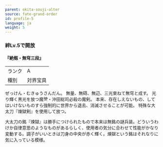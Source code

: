 ```yaml
---
parent: okita-souji-alter
source: fate-grand-order
id: profile-5
language: ja
weight: 5
---
```


### 絆Lv.5で開放

#### 『絶剱・無穹三段』

<table>
  <tr><td>ランク</td><td>A</td></tr>
  <tr><td>種別</td><td>対界宝具</td></tr>
</table>

ぜっけん・むきゅうさんだん。
無量、無碍、無辺、三光束ねて無穹と成す。
光り輝く黒光を放つ魔<span style="display:inline-block; position:relative;">　<span style="position:absolute;top:5%;left:0;transform:scaleY(.7);transform-origin:top;">神</span><span style="position:absolute;bottom:10%;left:0;transform:scaleY(.45);transform-origin:bottom;">人</span></span>・沖田総司必殺の魔剣。
本来、存在しえないもの、してはいけないものすら強制的に世界から退去、消滅させることが可能。
特殊な大太刀『煉獄剣』を使用して放つ。

大太刀の銘『煉獄』は勝手につけられたもので本来は無銘の謎兵装。どういうわけか自律意思のようなものがあるらしく、使用者の気分に合わせて性能がかなり変動する。調子がいいときは刀身の中央が赤く輝く。煉獄という銘はそれなりに気に入っている模様。
